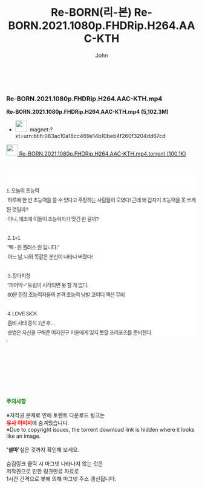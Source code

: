 ﻿---
layout: post
title:  "Re-BORN(리-본) Re-BORN.2021.1080p.FHDRip.H264.AAC-KTH"
author: John
categories: [ 영화 ]
tags: [  ]
image:  
description: "Re-BORN(리-본) Re-BORN.2021.1080p.FHDRip.H264.AAC-KTH torrent 정보 공유"
toc: true
toc_sticky: true
---

<br>
<div class="view-padding">
<div class="panel panel-default">
<div class="panel-heading">
<h3 class="panel-title"><i class="fa fa-share-alt fa-lg"></i> Re-BORN.2021.1080p.FHDRip.H264.AAC-KTH.mp4</h3>
</div>
<div class="panel-body">
<b class="en font-16"><i class="fa fa-cube"></i> Re-BORN.2021.1080p.FHDRip.H264.AAC-KTH.mp4 (5,102.3M)</b>
</div>
<ul class="list-group">
<li class="list-group-item en font-14 break-word"><a ;="" href="magnet:?xt=urn:btih:083ac10a18cc469e14b10beb4f260f3204dd67cd"><img src="https://torrentmobile59.com/img/torrentimg_mg.png" style="height: 30px;" title=""/></a>  magnet:?xt=urn:btih:083ac10a18cc469e14b10beb4f260f3204dd67cd</li>
</ul>
</div>
<div class="list-group font-12"><a class="list-group-item break-word view_file_download at-tip" href="https://torrentmobile59.com/bbs/download.php?bo_table=movie&amp;wr_id=22685&amp;no=0"><img src="./img/torrentimg_dw.png" style="height: 30px;" title=""/> Re-BORN.2021.1080p.FHDRip.H264.AAC-KTH.mp4.torrent (100.1K) </a>
</div>
<div class="view-img">
<a class="view_image" href="https://torrentmobile59.com/bbs/view_image.php?fn=%2Fdata%2Ffile%2Fmovie%2F2345726642_bnjaZTgJ_6589b69ead6a70d333c24578c17f121694353238.jpg" target="_blank"><img alt="" class="img-tag" content="https://torrentmobile59.com/data/file/movie/2345726642_bnjaZTgJ_6589b69ead6a70d333c24578c17f121694353238.jpg" itemprop="image" src="https://torrentmobile59.com/data/file/movie/2345726642_bnjaZTgJ_6589b69ead6a70d333c24578c17f121694353238.jpg" title=""/></a></div>
<div class="view-content" itemprop="description">
<p><br/></p><div class="title_area" style="margin:0px 0px 9px;padding:0px;list-style:none;font-size:12px;font-family:'나눔고딕', NanumGothic, '돋움', Dotum, Helvetica, 'AppleSDGothicNeo-Medium', AppleGothic, sans-serif;height:30px;float:none;background-color:rgb(255,255,255);"><h4 class="h_story" style="margin:5px 10px 0px 0px;padding:0px;list-style:none;font-size:12px;font-family:'돋움', sans-serif;height:18px;width:49px;background:url(&quot;https://ssl.pstatic.net/static/movie/2020/10/h_tx_sp5.png&quot;) no-repeat 0px -17px;float:left;"><strong class="blind" style="margin:0px;padding:0px;list-style:none;font-size:0px;font-family:inherit;color:inherit;width:1px;height:1px;line-height:0;">줄거리</strong></h4></div><p class="con_tx" style="margin-top:-7px;margin-bottom:-6px;list-style:none;font-size:14px;font-family:'나눔고딕', NanumGothic, '돋움', Dotum, Helvetica, 'AppleSDGothicNeo-Medium', AppleGothic, sans-serif;color:rgb(51,51,51);background-image:url(&quot;https://ssl.pstatic.net/static/movie/2014/01/blank.gif&quot;);letter-spacing:-1px;line-height:25px;background-color:rgb(255,255,255);">1. 오늘의 초능력<br style="list-style:none;font-size:12px;font-family:'돋움', sans-serif;color:rgb(0,0,0);"/> 하루에 한 번 초능력을 쓸 수 있다고 주장하는 사람들이 모였다! 근데 왜 갑자기 초능력을 못 쓰게 된 것일까?<br style="list-style:none;font-size:12px;font-family:'돋움', sans-serif;color:rgb(0,0,0);"/> 아니, 애초에 이들이 초능력자가 맞긴 한 걸까?<br style="list-style:none;font-size:12px;font-family:'돋움', sans-serif;color:rgb(0,0,0);"/> <br style="list-style:none;font-size:12px;font-family:'돋움', sans-serif;color:rgb(0,0,0);"/> 2. 1+1<br style="list-style:none;font-size:12px;font-family:'돋움', sans-serif;color:rgb(0,0,0);"/> "삑 - 원 플러스 원 입니다."<br style="list-style:none;font-size:12px;font-family:'돋움', sans-serif;color:rgb(0,0,0);"/> 어느 날, 나와 똑같은 분신이 나타나 버렸다!<br style="list-style:none;font-size:12px;font-family:'돋움', sans-serif;color:rgb(0,0,0);"/> <br style="list-style:none;font-size:12px;font-family:'돋움', sans-serif;color:rgb(0,0,0);"/> 3. 장아치청<br style="list-style:none;font-size:12px;font-family:'돋움', sans-serif;color:rgb(0,0,0);"/> "꺼어억~" 트림이 시작되면 못 할 게 없다.<br style="list-style:none;font-size:12px;font-family:'돋움', sans-serif;color:rgb(0,0,0);"/> 60분 한정 초능력자들의 본격 초능력 남발 코미디 액션 무비<br style="list-style:none;font-size:12px;font-family:'돋움', sans-serif;color:rgb(0,0,0);"/> <br style="list-style:none;font-size:12px;font-family:'돋움', sans-serif;color:rgb(0,0,0);"/> 4. LOVE SICK<br style="list-style:none;font-size:12px;font-family:'돋움', sans-serif;color:rgb(0,0,0);"/> 좀비 사태 종식 1년 후…<br style="list-style:none;font-size:12px;font-family:'돋움', sans-serif;color:rgb(0,0,0);"/> 승범은 자신을 구해준 여자친구 지윤에게 잊지 못할 프러포즈를 준비한다.</p> </div>
</div>, <div class="print-hide view-icon view-padding">
<div class="clearfix"></div>
</div>
    
<br><br><br><br><br><br><br>
<p data-ke-size="size16"><b><span style="color: green;">주의사항</span></b><br /><br />※저작권 문제로 인해 토렌트 다운로드 링크는<br /><b><span style="color: red;">유사 이미지</span></b>에 숨겨뒀습니다.<br />※Due to copyright issues, the torrent download link is hidden where it looks like an image.<br /><br /><b>'설마'</b>싶은 것까지 확인해 보세요.<br /><br />숨김링크 클릭 시 마그넷 나타나지 않는 것은<br />저작권으로 인한 링크만료 자료로<br />1시간 간격으로 봇에 의해 마그넷 주소 갱신됩니다.</p>
